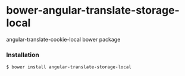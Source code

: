 # bower-angular-translate-storage-local

angular-translate-cookie-local bower package

### Installation

````
$ bower install angular-translate-storage-local
````
